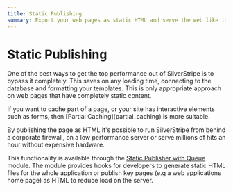```yaml
---
title: Static Publishing
summary: Export your web pages as static HTML and serve the web like it's 1999.
---
```


# Static Publishing

One of the best ways to get the top performance out of SilverStripe is to bypass it completely. This saves on any loading
time, connecting to the database and formatting your templates. This is only appropriate approach on web pages that 
have completely static content. 

<div class="info" markdown="1">
If you want to cache part of a page, or your site has interactive elements such as forms, then 
[Partial Caching](partial_caching) is more suitable.
</div>

By publishing the page as HTML it's possible to run SilverStripe from behind a corporate firewall, on a low performance 
server or serve millions of hits an hour without expensive hardware.

This functionality is available through the [Static Publisher with Queue](https://github.com/silverstripe/silverstripe-staticpublishqueue) module. The module provides hooks for developers to generate static HTML files for the whole application or publish key pages (e.g a web applications home page) as HTML to reduce load on the server.

